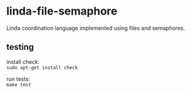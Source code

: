 # linda-file-semaphore
Linda coordination language implemented using files and semaphores.

## testing

install check:  
`sudo apt-get install check`

run tests:  
`make test`
